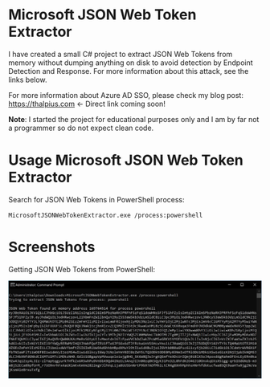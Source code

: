 # Microsoft JSON Web Token Extractor

I have created a small C# project to extract JSON Web Tokens from memory without dumping anything on disk to avoid detection by Endpoint Detection and Response. For more information about this attack, see the links below.

For more information about Azure AD SSO, please check my blog post:  
https://thalpius.com <- Direct link coming soon!

**Note**: I started the project for educational purposes only and I am by far not a programmer so do not expect clean code.

# Usage Microsoft JSON Web Token Extractor

Search for JSON Web Tokens in PowerShell process:  
```Batchfile
MicrosoftJSONWebTokenExtractor.exe /process:powershell
```

# Screenshots

Getting JSON Web Tokens from PowerShell:  

![Alt text](/Screenshots/MicrosoftJSONWebTokenExtractor01.jpg?raw=true "Getting JSON Web Tokens from PowerShell memory")
